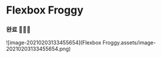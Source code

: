 # Flexbox Froggy



### 완료 🐸🐸🐸

![image-20210203133455654](Flexbox Froggy.assets/image-20210203133455654.png)